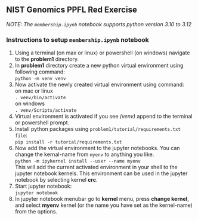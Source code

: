 ## NIST Genomics PPFL Red Exercise
*NOTE: The `membership.ipynb` notebook supports python version 3.10 to 3.12*

### Instructions to setup `membership.ipynb` notebook
1. Using a terminal (on max or linux) or powershell (on windows) navigate to the **problem1** directory.  
2. In **problem1** directory create a new python virtual environment using following command:  
`python -m venv venv`  
3. Now activate the newly created virtual environment using command:   
on mac or linux  
`. venv/bin/activate`  
on windows  
`. venv/Scripts/activate`  
4. Virtual environment is activated if you see *(venv)* append to the terminal or powershell prompt.  
5. Install python packages using `problem1/tutorial/requirements.txt file`:  
`pip install -r tutorial/requirements.txt`  
6. Now add the virtual environment to the jupyter notebooks. You can change the kernal-name from `myenv` to anything you like.  
`python -m ipykernel install --user --name myenv`   
This will add the current activated environment in your shell to the jupyter notebook kernels. This environment can be used in the jupyter notebook by selecting kernel **crc**.   
7. Start jupyter notebook:  
`jupyter notebook`
8. In jupyter notebook menubar go to **kernel** menu, press **change kernel**, and select **myenv** kernel (or the name you have set as the kernel-name) from the options.
